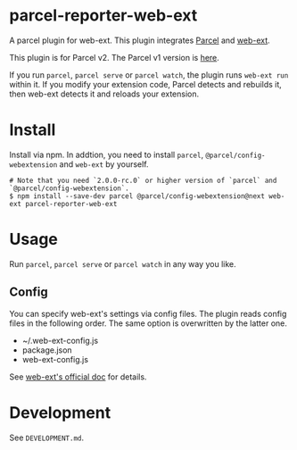 # parcel-reporter-web-ext
A parcel plugin for web-ext. This plugin integrates [Parcel](https://v2.parceljs.org) and [web-ext](https://github.com/mozilla/web-ext).

This plugin is for Parcel v2. The Parcel v1 version is [here](https://github.com/mmktomato/parcel-plugin-web-ext-tool).

If you run `parcel`, `parcel serve` or `parcel watch`, the plugin runs `web-ext run` within it. If you modify your extension code, Parcel detects and rebuilds it, then web-ext detects it and reloads your extension.

# Install
Install via npm. In addtion, you need to install `parcel`, `@parcel/config-webextension` and `web-ext` by yourself.

```
# Note that you need `2.0.0-rc.0` or higher version of `parcel` and `@parcel/config-webextension`.
$ npm install --save-dev parcel @parcel/config-webextension@next web-ext parcel-reporter-web-ext
```

# Usage
Run `parcel`, `parcel serve` or `parcel watch` in any way you like.

## Config
You can specify web-ext's settings via config files. The plugin reads config files in the following order. The same option is overwritten by the latter one.

* ~/.web-ext-config.js
* package.json
* web-ext-config.js

See [web-ext's official doc](https://extensionworkshop.com/documentation/develop/getting-started-with-web-ext/#automatic-discovery-of-configuration-files) for details.

# Development
See `DEVELOPMENT.md`.
